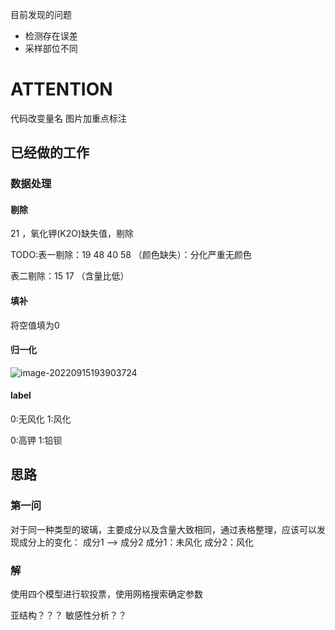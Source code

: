 目前发现的问题

- 检测存在误差
- 采样部位不同


# ATTENTION

代码改变量名
图片加重点标注




## 已经做的工作



### 数据处理

#### 剔除

21 ，氧化钾(K2O)缺失值，剔除

TODO:表一剔除：19 48 40 58 （颜色缺失）：分化严重无颜色

表二剔除：15 17  （含量比低）

#### 填补

将空值填为0



#### 归一化

![image-20220915193903724](C:/Users/BlackFriday/AppData/Roaming/Typora/typora-user-images/image-20220915193903724.png)

#### label

0:无风化
1:风化

0:高钾
1:铅钡

## 思路

### 第一问 

对于同一种类型的玻璃，主要成分以及含量大致相同，通过表格整理，应该可以发现成分上的变化：
成分1 --> 成分2
成分1：未风化
成分2：风化



### 解

使用四个模型进行软投票，使用网格搜索确定参数



亚结构？？？
敏感性分析？？







